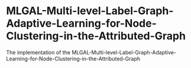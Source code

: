 # MLGAL-Multi-level-Label-Graph-Adaptive-Learning-for-Node-Clustering-in-the-Attributed-Graph
The implementation of the MLGAL-Multi-level-Label-Graph-Adaptive-Learning-for-Node-Clustering-in-the-Attributed-Graph
